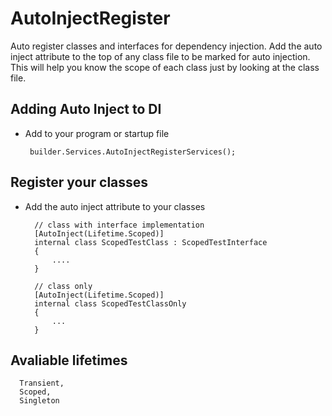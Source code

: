 # AutoInjectRegister
Auto register classes and interfaces for dependency injection. Add the auto inject attribute to the top of any class file to be marked for auto injection. This will help you know the scope of each class just by looking at the class file.

## Adding Auto Inject to DI

- Add to your program or startup file

  ```c-sharp
   builder.Services.AutoInjectRegisterServices();
  ```

## Register your classes

- Add the auto inject attribute to your classes

  ```c-sharp
    // class with interface implementation
    [AutoInject(Lifetime.Scoped)]
    internal class ScopedTestClass : ScopedTestInterface
    {
        ....
    }

    // class only
    [AutoInject(Lifetime.Scoped)]
    internal class ScopedTestClassOnly
    {
        ...
    }
  ```

## Avaliable lifetimes

  ```c-sharp
    Transient,
    Scoped,
    Singleton
  ```